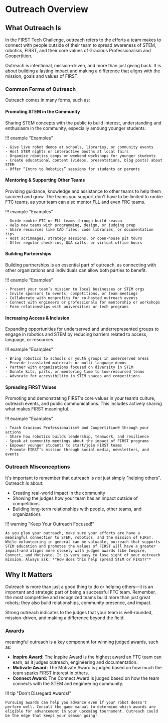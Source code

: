 # Outreach Overview

## What Outreach Is
In the FIRST Tech Challenge, outreach refers to the efforts a team makes to connect with people outside of their team to spread awareness of STEM, robotics, FIRST, and their core values of Gracious Professionalism and Coopertition. 

Outreach is intentional, mission-driven, and more than just giving back. It is about building a lasting impact and making a difference that aligns with the mission, goals and values of FIRST.

### Common Forms of Outreach
Outreach comes in many forms, such as:

#### Promoting STEM in the Community
Sharing STEM concepts with the public to build interest, understanding and enthusiasm in the community, especially amoung younger students.

!!! example "Examples"

    - Give live robot demos at schools, libraries, or community events
    - Host STEM nights or interactive booths at local fairs
    - Organize robotics camps or weekend workshops for younger students
    - Create educational content (videos, presentations, blog posts) about STEM
    - Offer “Intro to Robotics” sessions for students or parents

#### Mentoring & Supporting Other Teams
Providing guidance, knowledge and assistance to other teams to help them succeed and grow. The teams you support don't have to be limited to rookie FTC teams, as your team can also mentor FLL and even FRC teams.

!!! example "Examples"

    - Guide rookie FTC or FLL teams through build season
    - Help new teams with programming, design, or judging prep
    - Share resources like CAD files, code libraries, or documentation tips
    - Host scrimmages, strategy sessions, or open-house pit tours
    - Offer regular check-ins, Q&A calls, or virtual office hours

#### Building Partnerships
Building partnerships is an essential part of outreach, as connecting with other organizations and individuals can allow both parties to benefit.

!!! example "Examples"

    - Present your team’s mission to local businesses or STEM orgs
    - Invite sponsors to events, competitions, or team meetings
    - Collaborate with nonprofits for co-hosted outreach events
    - Connect with engineers or professionals for mentorship or workshops
    - Form relationships with universities or tech programs
#### Increasing Access & Inclusion
Expanding opportunities for underserved and underrepresented groups to engage in robotics and STEM by reducing barriers related to access, language, or resources.

!!! example "Examples"

    - Bring robotics to schools or youth groups in underserved areas
    - Provide translated materials or multi-language demos
    - Partner with organizations focused on diversity in STEM
    - Donate kits, parts, or mentoring time to low-resourced teams
    - Advocate for accessibility in STEM spaces and competitions

#### Spreading FIRST Values
Promoting and demonstrating FIRST’s core values in your team’s culture, outreach events, and public communications. This includes actively sharing what makes FIRST meaningful.

!!! example "Examples"

    - Teach Gracious Professionalism® and Coopertition® through your actions
    - Share how robotics builds leadership, teamwork, and resilience
    - Speak at community meetings about the impact of FIRST programs
    - Empower younger students to start/join FIRST teams
    - Promote FIRST’s mission through social media, newsletters, and events

### Outreach Misconceptions
It's important to remember that outreach is *not* just simply "helping others". Outreach *is* about:

- Creating real-world impact in the community
- Showing the judges how your team has an impact outside of competitions
- Building long-term relationships with people, other teams, and organizations

!!! warning "Keep Your Outreach Focused!"

    As you plan your outreach, make sure your efforts are have a meaningful connection to STEM, robotics, and the mission of FIRST. While volunteering in general can be valuable, outreach that supports STEM education and promotes the values of FIRST will have a greater impact—and aligns more closely with judged awards like Inspire, Connect, and Motivate. It is very easy to lose sight of your outreach mission. Always ask: *"How does this help spread STEM or FIRST?"*

## Why It Matters
Outreach is more than just a good thing to do or helping others—it is an important and strategic part of being a successful FTC team. Remember, the most competitive and recognized teams build more than just great robots; they also build relationships, community presence, and impact.

Strong outreach indicates to the judges that your team is well-rounded, mission-driven, and making a difference beyond the field.

### Awards
meaningful outreach is a key component for winning judged awards, such as:

- **Inspire Award**: The Inspire Award is the highest award an FTC team can earn, as it judges outreach, engineering and documentation.
- **Motivate Award:** The Motivate Award is judged based on how much the team sparks FIRST interest in others.
- **Connect Award:** The Connect Award is judged based on how the team connects with the STEM and engineering community.

!!! tip "Don't Disregard Awards!"

    Pursuing awards can help you advance even if your robot doesn't perform well. Consult the game manual to determine which awards are eligible for advancement in your upcoming tournament. Outreach could be the edge that keeps your season going!